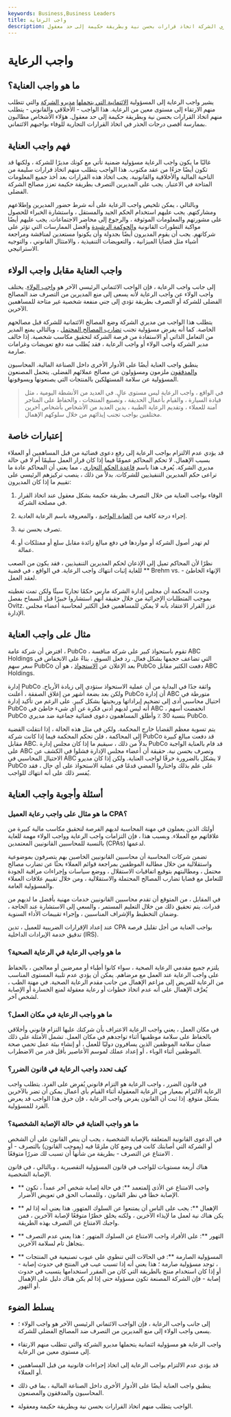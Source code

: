 ```yaml
---
keywords: Business,Business Leaders
title: واجب الرعاية
description: واجب الرعاية هو مسؤولية ائتمانية تتطلب من مديري الشركة اتخاذ قرارات بحسن نية وبطريقة حكيمة إلى حد معقول.
---
```


# واجب الرعاية
## ما هو واجب العناية؟

يشير واجب الرعاية إلى المسؤولية [الائتمانية التي يتحملها](/fiduciary) [مديرو الشركة](/boardofdirectors) والتي تتطلب منهم الارتقاء إلى مستوى معين من الرعاية. هذا الواجب - الأخلاقي والقانوني - يتطلب منهم اتخاذ القرارات بحسن نية وبطريقة حكيمة إلى حد معقول. هؤلاء الأشخاص مطالبون بممارسة أقصى درجات الحذر في اتخاذ القرارات التجارية للوفاء بواجبهم الائتماني.

## فهم واجب العناية

غالبًا ما يكون واجب الرعاية مسؤولية ضمنية تأتي مع كونك مديرًا للشركة ، ولكنها قد تكون أيضًا جزءًا من عقد مكتوب. هذا الواجب يتطلب منهم اتخاذ قرارات سليمة من الناحية المالية والأخلاقية والقانونية. يجب اتخاذ هذه القرارات بعد أخذ جميع المعلومات المتاحة في الاعتبار. يجب على المديرين التصرف بطريقة حكيمة تعزز مصالح الشركة الفضلى.

وبالتالي ، يمكن تلخيص واجب الرعاية على أنه شرط حضور المديرين وإطلاعهم ومشاركتهم. يجب عليهم استخدام الحكم الجيد والمستقل ، واستشارة الخبراء للحصول على مشورتهم والمعلومات الموثوقة ، والرجوع إلى محاضر الاجتماعات. يجب عليهم أيضًا مواكبة التطورات القانونية [والحوكمة الرشيدة](/corporategovernance) وأفضل الممارسات التي تؤثر على شركاتهم. يجب أن يقوم المديرون أيضًا بجدولة وأن يكونوا مستعدين لمناقشة ومراجعة أشياء مثل قضايا الميزانية ، والتعويضات التنفيذية ، والامتثال القانوني ، والتوجيه الاستراتيجي.

## واجب العناية مقابل واجب الولاء

إلى جانب واجب الرعاية ، فإن الواجب الائتماني الرئيسي الآخر هو [واجب الولاء](/duty-loyalty). يختلف واجب الولاء عن واجب الرعاية لأنه يسعى إلى منع المديرين من التصرف ضد المصالح الفضلى للشركة أو التصرف بطريقة تؤدي إلى جني منفعة شخصية غير متاحة للمساهمين الآخرين.

يتطلب هذا الواجب من مديري الشركة وضع المصالح الائتمانية للشركة قبل مصالحهم الخاصة. كما أنه يفرض مسؤولية تجنب [تضارب المصالح المحتمل](/conflict-of-interest) ، وبالتالي يمنع المدير من التعامل الذاتي أو الاستفادة من فرصة الشركة لتحقيق مكاسب شخصية. إذا خالف مدير الشركة واجب الولاء أو واجب الرعاية ، فقد يُطلب منه دفع تعويضات وغرامات صارمة.

ينطبق واجب العناية أيضًا على الأدوار الأخرى داخل الصناعة المالية. المحاسبون [والمدققون](/auditor) ملزمون ومسؤولون عن مصالح عملائهم الفضلى. يتحمل المصنعون المسؤولية عن سلامة المستهلكين بالمنتجات التي يصنعونها ويسوقونها.

> في الواقع ، واجب الرعاية ليس مستوى عالٍ. في العديد من الأنشطة اليومية ، مثل قيادة السيارة ، والقيام بأعمال الحديقة ، وتصنيع المنتجات ، والحفاظ على المتاجر آمنة للعملاء ، وتقديم الرعاية الطبية ، يدين العديد من الأشخاص بأشخاص آخرين مختلفين بواجب تجنب إيذائهم من خلال سلوكهم الإهمال.

>

## إعتبارات خاصة

قد يؤدي عدم الالتزام بواجب الرعاية إلى رفع دعوى قضائية من قبل المساهمين أو العملاء بسبب الإهمال. لا تحكم المحاكم عمومًا فيما إذا كان قرار العمل سليمًا أم لا في حالة مديري الشركة. يُعرف هذا باسم [قاعدة الحكم التجاري](/businessjudgmentrule) ، مما يعني أن المحاكم عادة ما تراعى حكم المديرين التنفيذيين للشركات. بدلاً من ذلك ، ينصب تركيزهم الرئيسي على تقييم ما إذا كان المديرون:

1. الوفاء بواجب العناية من خلال التصرف بطريقة حكيمة بشكل معقول عند اتخاذ القرار في مصلحة الشركة.

1. إجراء درجة كافية من [العناية الواجبة](/duediligence) ، والمعروفة باسم الرعاية العادية.

1. تصرف بحسن نية.

1. لم تهدر أصول الشركة أو مواردها في دفع مبالغ زائدة مقابل سلع أو ممتلكات أو عمالة.

نظرًا لأن المحاكم تميل إلى الإذعان لحكم المديرين التنفيذيين ، فقد يكون من الصعب للغاية إثبات انتهاك واجب الرعاية. في الواقع ، في قضية ** Brehm vs. - الإنهاء الخاطئ لعقد العمل.

وجدت المحكمة أن مجلس إدارة الشركة مارس حكمًا تجاريًا سيئًا ولكن تمت تغطيته بموجب المتطلبات الإجرائية من خلال حقيقة أنهم استشاروا خبيرًا قبل السماح بفصل Ovitz. عزز القرار الاعتقاد بأنه لا يمكن للمساهمين فعل الكثير لمحاسبة أعضاء مجلس الإدارة.

## مثال على واجب العناية

افترض أن شركة عامة ، PubCo ، تقوم باستحواذ كبير على شركة منافسة ABC Holdings التي تضاعف حجمها بشكل فعال. رد فعل السوق ، بناءً على الانخفاض في سعر سهم PubCo بعد الإعلان عن [الاستحواذ](/acquisition) ، هو أن PubCo دفعت الكثير مقابل ABC Holdings.

إدارة PubCo واثقة جدًا في البداية من أن عملية الاستحواذ ستؤدي إلى زيادة الأرباح. ولكن بعد بضعة أشهر من إغلاق الصفقة ، أعلنت PubCo أن إدارة ABC متورطة في احتيال محاسبي أدى إلى تضخيم إيراداتها وربحيتها بشكل كبير. على الرغم من تأكيد إدارة PubCo أنه ليس لديهم أدنى فكرة عن أي شيء خاطئ في ABC ، انخفضت أسهم PubCo بنسبة 30 ٪ وأطلق المساهمون دعوى قضائية جماعية ضد مديري PubCo.

يتم تسوية معظم القضايا خارج المحكمة. ولكن في مثل هذه الحالة ، إذا انتقلت القضية إلى المحاكمة ، فلن تحكم المحكمة فيما إذا كانت شركة PubCo قد دفعت مبالغ كبيرة مقابل ABC. بدلاً من ذلك ، سيقيم ما إذا كان مجلس إدارة PubCo قد قام بالعناية الواجبة على ABC وتصرف بحسن نية. حقيقة أن أعضاء مجلس الإدارة فشلوا في الكشف عن الاحتيال المحاسبي في ABC لا يشكل بالضرورة خرقًا لواجب العناية. ولكن إذا كان مديرو PubCo على علم بذلك واختاروا المضي قدمًا في عملية الاستحواذ على أي حال ، فقد يُفسر ذلك على أنه انتهاك للواجب.

## أسئلة وأجوبة واجب العناية

### ما هو مثال على واجب رعاية العميل CPA؟

أولئك الذين يعملون في مهنة المحاسبة لديهم الفرصة لتحقيق مكاسب مالية كبيرة من علاقاتهم مع العملاء. وبسبب هذا ، فإن التزامات واجب الرعاية وواجب الولاء مهمة للغاية بالنسبة للمحاسبين القانونيين المعتمدين (CPAs) لدعمها.

تضمن شركات المحاسبة أن محاسبين القانونيين الخاصين بهم يتصرفون بموضوعية واستقلالية من خلال مطالبة الموظفين بمراجعة قوائم العملاء بحثًا عن تضارب مصالح محتمل ، ومطالبتهم بتوقيع اتفاقيات الاستقلال ، ووضع سياسات وإجراءات مراقبة الجودة للتعامل مع قضايا تضارب المصالح المحتملة والاستقلالية ، ومن خلال تقييم علاقات العملاء والمسؤولية العامة.

في المقابل ، من المتوقع أن تقدم محاسبين القانونيين خدمات مهنية بأفضل ما لديهم من قدرات. يتم تحقيق ذلك من خلال التعليم المستمر ، والسعي إلى الاستشارة عند الحاجة ، وضمان التخطيط والإشراف المناسبين ، وإجراء تقييمات الأداء السنوية.

عند إعداد الإقرارات الضريبية للعميل ، تدين CPA بواجب العناية من أجل تقليل فرصة تدقيق خدمة الإيرادات الداخلية (IRS).

### ما هو واجب الرعاية في الرعاية الصحية؟

يلتزم جميع مقدمي الرعاية الصحية ، سواء كانوا أطباء أو ممرضين أو معالجين ، بالحفاظ على واجب الرعاية عند العمل مع مرضاهم. يمكن أن يؤدي عدم تلبية المستوى المناسب من الرعاية للمريض إلى مزاعم الإهمال من جانب مقدم الرعاية الصحية. في مهنة الطب ، يُعرَّف الإهمال على أنه عدم اتخاذ خطوات أو رعاية معقولة لمنع الخسارة أو الإصابة لشخص آخر.

### ما هو واجب الرعاية في مكان العمل؟

في مكان العمل ، يعني واجب الرعاية الاعتراف بأن شركتك عليها التزام قانوني وأخلاقي بالحفاظ على سلامة موظفيها أثناء تواجدهم في مكان العمل. تشمل الأمثلة على ذلك ضمان سلامة الموظفين الذين يسافرون دوليًا للعمل ، أو إنشاء بيئة عمل تحمي صحة الموظفين أثناء الوباء ، أو إعداد عملك لموسم الأعاصير بأقل قدر من الاضطراب.

### كيف تحدد واجب الرعاية في قانون الضرر؟

في قانون الضرر ، واجب الرعاية هو التزام قانوني يُفرض على الفرد. يتطلب واجب الرعاية الالتزام بمعيار من الرعاية المعقولة أثناء القيام بأي أعمال يمكن أن تضر بالآخرين بشكل متوقع. إذا ثبت أن القانون يفرض واجب الرعاية ، فإن خرق هذا الواجب قد يعرض الفرد للمسؤولية.

### ما هو واجب العناية في حالة الإصابة الشخصية؟

في الدعوى القانونية المتعلقة بالإصابة الشخصية ، يجب أن ينص القانون على أن الشخص أو الشركة التي أصابتك كانت في وضع كان ملزمًا فيه (بموجب القانون) بالتصرف - أو الامتناع عن التصرف - بطريقة من شأنها أن تسبب لك ضررًا متوقعًا .

هناك أربعة مستويات للواجب في قانون المسؤولية التقصيرية ، وبالتالي ، في قانون الإصابة الشخصية.

- ** واجب الامتناع عن الأذى المتعمد **: في حالة إصابة شخص آخر عمداً ، تكون الإصابة خطأً في نظر القانون ، وللمصاب الحق في تعويض الأضرار.

- ** الإهمال **: يجب على الناس أن يمتنعوا عن السلوك المتهور. هذا يعني أنه إذا لم يكن هناك نية لعمل ما لإيذاء الآخرين ، ولكنه يخلق خطرًا متوقعًا لإصابة الآخرين ، فمن واجبك الامتناع عن التصرف بهذه الطريقة.

- ** التهور **: على الأفراد واجب الامتناع عن السلوك المتهور ؛ هذا يعني عدم التصرف بتجاهل تام لسلامة الآخرين.

- ** المسؤولية الصارمة **: في الحالات التي تنطوي على عيوب تصنيعية في المنتجات ، توجد مسؤولية صارمة ؛ هذا يعني أنه إذا تسبب عيب في المنتج في حدوث إصابة - أو إذا كان استخدام منتج بالطريقة التي كان من المقرر استخدامها يتسبب في حدوث إصابة - فإن الشركة المصنعة تكون مسؤولة حتى إذا لم يكن هناك دليل على الإهمال أو التهور.

## يسلط الضوء

- إلى جانب واجب الرعاية ، فإن الواجب الائتماني الرئيسي الآخر هو واجب الولاء ؛ يسعى واجب الولاء إلى منع المديرين من التصرف ضد المصالح الفضلى للشركة.

- واجب الرعاية هو مسؤولية ائتمانية يتحملها مديرو الشركة والتي تتطلب منهم الارتقاء إلى مستوى معين من الرعاية.

- قد يؤدي عدم الالتزام بواجب الرعاية إلى اتخاذ إجراءات قانونية من قبل المساهمين أو العملاء.

- ينطبق واجب العناية أيضًا على الأدوار الأخرى داخل الصناعة المالية ، بما في ذلك المحاسبون والمدققون والمصنعون.

- الواجب يتطلب منهم اتخاذ القرارات بحسن نية وبطريقة حكيمة ومعقولة.

